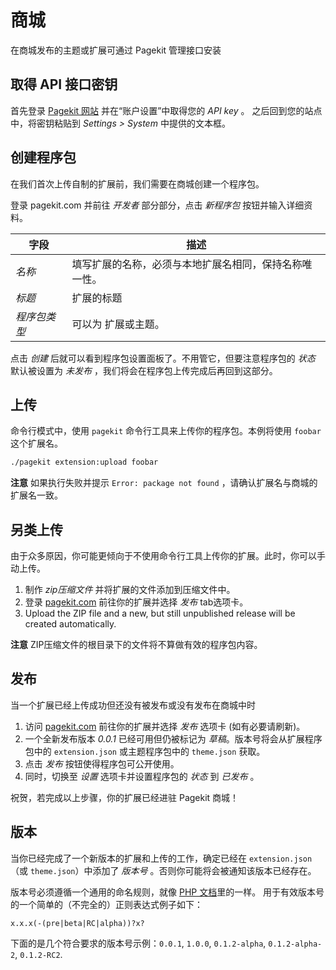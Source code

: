 # 商城

<p class="uk-article-lead">在商城发布的主题或扩展可通过 Pagekit 管理接口安装</p>

## 取得 API 接口密钥

首先登录 [Pagekit 网站](http://pagekit.com) 并在“账户设置”中取得您的 *API key* 。
之后回到您的站点中，将密钥粘贴到 *Settings > System* 中提供的文本框。

## 创建程序包

在我们首次上传自制的扩展前，我们需要在商城创建一个程序包。

登录 pagekit.com 并前往 *开发者* 部分部分，点击 *新程序包* 按钮并输入详细资料。

| 字段  | 描述 |
|--------|-------------|
| *名称*           | 填写扩展的名称，必须与本地扩展名相同，保持名称唯一性。 |
| *标题*          | 扩展的标题 |
| *程序包类型*   | 可以为 扩展或主题。 |

点击 *创建* 后就可以看到程序包设置面板了。不用管它，但要注意程序包的 *状态* 默认被设置为
 *未发布* ，我们将会在程序包上传完成后再回到这部分。

## 上传

命令行模式中，使用 `pagekit` 命令行工具来上传你的程序包。本例将使用
 `foobar` 这个扩展名。

```bash
./pagekit extension:upload foobar
```

**注意** 如果执行失败并提示 `Error: package not found` ，请确认扩展名与商城的扩展名一致。

## 另类上传

由于众多原因，你可能更倾向于不使用命令行工具上传你的扩展。此时，你可以手动上传。

1. 制作 *zip压缩文件* 并将扩展的文件添加到压缩文件中。
2. 登录 [pagekit.com](http://pagekit.com) 前往你的扩展并选择 *发布* tab选项卡。
3. Upload the ZIP file and a new, but still unpublished release will be created automatically.

**注意** ZIP压缩文件的根目录下的文件将不算做有效的程序包内容。

## 发布

当一个扩展已经上传成功但还没有被发布或没有发布在商城中时

1. 访问 [pagekit.com](http://pagekit.com) 前往你的扩展并选择 *发布* 选项卡 (如有必要请刷新)。
2. 一个全新发布版本 *0.0.1* 已经可用但仍被标记为
*草稿*。版本号将会从扩展程序包中的 `extension.json` 或主题程序包中的 `theme.json` 获取。
3. 点击 *发布* 按钮使得程序包可公开使用。
4. 同时，切换至 *设置* 选项卡并设置程序包的 *状态* 到 *已发布* 。

祝贺，若完成以上步骤，你的扩展已经进驻 Pagekit 商城！

## 版本

当你已经完成了一个新版本的扩展和上传的工作，确定已经在 `extension.json` （或 `theme.json`）中添加了
 *版本号* 。否则你可能将会被通知该版本已经存在。

版本号必须遵循一个通用的命名规则，就像 [PHP 文档](http://php.net/version_compare)里的一样。
用于有效版本号的一个简单的（不完全的）正则表达式例子如下：

```
x.x.x(-(pre|beta|RC|alpha))?x?
```

下面的是几个符合要求的版本号示例：`0.0.1`, `1.0.0`, `0.1.2-alpha`, `0.1.2-alpha-2`, `0.1.2-RC2`.
